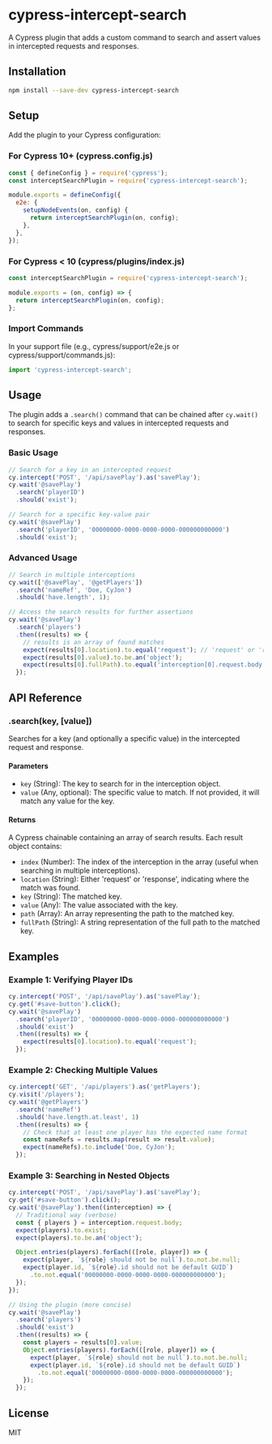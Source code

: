 # cypress-intercept-search

A Cypress plugin that adds a custom command to search and assert values in intercepted requests and responses.

## Installation

```bash
npm install --save-dev cypress-intercept-search
```

## Setup

Add the plugin to your Cypress configuration:

### For Cypress 10+ (cypress.config.js)

```javascript
const { defineConfig } = require('cypress');
const interceptSearchPlugin = require('cypress-intercept-search');

module.exports = defineConfig({
  e2e: {
    setupNodeEvents(on, config) {
      return interceptSearchPlugin(on, config);
    },
  },
});
```

### For Cypress < 10 (cypress/plugins/index.js)

```javascript
const interceptSearchPlugin = require('cypress-intercept-search');

module.exports = (on, config) => {
  return interceptSearchPlugin(on, config);
};
```

### Import Commands

In your support file (e.g., cypress/support/e2e.js or cypress/support/commands.js):

```javascript
import 'cypress-intercept-search';
```

## Usage

The plugin adds a `.search()` command that can be chained after `cy.wait()` to search for specific keys and values in intercepted requests and responses.

### Basic Usage

```javascript
// Search for a key in an intercepted request
cy.intercept('POST', '/api/savePlay').as('savePlay');
cy.wait('@savePlay')
  .search('playerID')
  .should('exist');

// Search for a specific key-value pair
cy.wait('@savePlay')
  .search('playerID', '00000000-0000-0000-0000-000000000000')
  .should('exist');
```

### Advanced Usage

```javascript
// Search in multiple interceptions
cy.wait(['@savePlay', '@getPlayers'])
  .search('nameRef', 'Doe, CyJon')
  .should('have.length', 1);

// Access the search results for further assertions
cy.wait('@savePlay')
  .search('players')
  .then((results) => {
    // results is an array of found matches
    expect(results[0].location).to.equal('request'); // 'request' or 'response'
    expect(results[0].value).to.be.an('object');
    expect(results[0].fullPath).to.equal('interception[0].request.body.players');
  });
```

## API Reference

### .search(key, [value])

Searches for a key (and optionally a specific value) in the intercepted request and response.

#### Parameters

- `key` (String): The key to search for in the interception object.
- `value` (Any, optional): The specific value to match. If not provided, it will match any value for the key.

#### Returns

A Cypress chainable containing an array of search results. Each result object contains:

- `index` (Number): The index of the interception in the array (useful when searching in multiple interceptions).
- `location` (String): Either 'request' or 'response', indicating where the match was found.
- `key` (String): The matched key.
- `value` (Any): The value associated with the key.
- `path` (Array): An array representing the path to the matched key.
- `fullPath` (String): A string representation of the full path to the matched key.

## Examples

### Example 1: Verifying Player IDs

```javascript
cy.intercept('POST', '/api/savePlay').as('savePlay');
cy.get('#save-button').click();
cy.wait('@savePlay')
  .search('playerID', '00000000-0000-0000-0000-000000000000')
  .should('exist')
  .then((results) => {
    expect(results[0].location).to.equal('request');
  });
```

### Example 2: Checking Multiple Values

```javascript
cy.intercept('GET', '/api/players').as('getPlayers');
cy.visit('/players');
cy.wait('@getPlayers')
  .search('nameRef')
  .should('have.length.at.least', 1)
  .then((results) => {
    // Check that at least one player has the expected name format
    const nameRefs = results.map(result => result.value);
    expect(nameRefs).to.include('Doe, CyJon');
  });
```

### Example 3: Searching in Nested Objects

```javascript
cy.intercept('POST', '/api/savePlay').as('savePlay');
cy.get('#save-button').click();
cy.wait('@savePlay').then((interception) => {
  // Traditional way (verbose)
  const { players } = interception.request.body;
  expect(players).to.exist;
  expect(players).to.be.an('object');

  Object.entries(players).forEach(([role, player]) => {
    expect(player, `${role} should not be null`).to.not.be.null;
    expect(player.id, `${role}.id should not be default GUID`)
      .to.not.equal('00000000-0000-0000-0000-000000000000');
  });
});

// Using the plugin (more concise)
cy.wait('@savePlay')
  .search('players')
  .should('exist')
  .then((results) => {
    const players = results[0].value;
    Object.entries(players).forEach(([role, player]) => {
      expect(player, `${role} should not be null`).to.not.be.null;
      expect(player.id, `${role}.id should not be default GUID`)
        .to.not.equal('00000000-0000-0000-0000-000000000000');
    });
  });
```

## License

MIT
